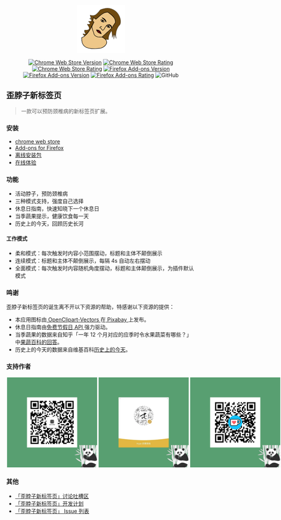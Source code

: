 <p align="center">
  <img width="128" height="128" src="./public/icons/logo128.png" />
</p>
<p align="center">
  <a
    href="https://chrome.google.com/webstore/detail/%E6%AD%AA%E8%84%96%E5%AD%90%E6%96%B0%E6%A0%87%E7%AD%BE%E9%A1%B5/ackimleclkemolnfcfajficenpbnaiba"
    ><img
      alt="Chrome Web Store Version"
      src="https://img.shields.io/chrome-web-store/v/ackimleclkemolnfcfajficenpbnaiba?label=Chrome%20Version"
  /></a>
  <a
    href="https://chrome.google.com/webstore/detail/%E6%AD%AA%E8%84%96%E5%AD%90%E6%96%B0%E6%A0%87%E7%AD%BE%E9%A1%B5/ackimleclkemolnfcfajficenpbnaiba"
  >
    <img
      alt="Chrome Web Store Rating"
      src="https://img.shields.io/chrome-web-store/users/ackimleclkemolnfcfajficenpbnaiba?label=Chrome%20Users"
  /></a>
  <a
    href="https://chrome.google.com/webstore/detail/%E6%AD%AA%E8%84%96%E5%AD%90%E6%96%B0%E6%A0%87%E7%AD%BE%E9%A1%B5/ackimleclkemolnfcfajficenpbnaiba"
  >
    <img
      alt="Chrome Web Store Rating"
      src="https://img.shields.io/chrome-web-store/rating/ackimleclkemolnfcfajficenpbnaiba?label=Chrome%20Rating"
  /></a>
  <a
    href="https://addons.mozilla.org/en-US/firefox/addon/%E6%AD%AA%E8%84%96%E5%AD%90%E6%96%B0%E6%A0%87%E7%AD%BE%E9%A1%B5/"
  >
    <img
      alt="Firefox Add-ons Version"
      src="https://img.shields.io/amo/v/%7B8ff02995-1ecd-4d77-9b1c-f4994f9ae70f%7D?label=Firefox%20Version"
    /></a>
  <a
    href="https://addons.mozilla.org/en-US/firefox/addon/%E6%AD%AA%E8%84%96%E5%AD%90%E6%96%B0%E6%A0%87%E7%AD%BE%E9%A1%B5/"
  >
    <img
      alt="Firefox Add-ons Version"
      src="https://img.shields.io/amo/users/%7B8ff02995-1ecd-4d77-9b1c-f4994f9ae70f%7D?label=Firefox%20Users"
    /></a>
  <a
    href="https://addons.mozilla.org/en-US/firefox/addon/%E6%AD%AA%E8%84%96%E5%AD%90%E6%96%B0%E6%A0%87%E7%AD%BE%E9%A1%B5/"
  >
    <img
      alt="Firefox Add-ons Rating"
      src="https://img.shields.io/amo/rating/%7B8ff02995-1ecd-4d77-9b1c-f4994f9ae70f%7D?label=Firefox%20Rating"
    /></a>
  <img alt="GitHub" src="https://img.shields.io/github/license/dukeluo/wai" />
</p>

## 歪脖子新标签页

> 一款可以预防颈椎病的新标签页扩展。

### 安装

- [chrome web store](https://chrome.google.com/webstore/detail/%E6%AD%AA%E8%84%96%E5%AD%90%E6%96%B0%E6%A0%87%E7%AD%BE%E9%A1%B5/ackimleclkemolnfcfajficenpbnaiba)
- [Add-ons for Firefox](https://addons.mozilla.org/en-US/firefox/addon/%E6%AD%AA%E8%84%96%E5%AD%90%E6%96%B0%E6%A0%87%E7%AD%BE%E9%A1%B5/)
- [离线安装包](https://github.com/dukeluo/wai/releases)
- [在线体验](https://wai.shaiwang.life/)

### 功能

- 活动脖子，预防颈椎病
- 三种模式支持，强度自己选择
- 休息日指南，快速知晓下一个休息日
- 当季蔬果提示，健康饮食每一天
- 历史上的今天，回顾历史长河

#### 工作模式

- 柔和模式：每次触发时内容小范围摆动，标题和主体不颠倒展示
- 连续模式：标题和主体不颠倒展示，每隔 4s 自动左右摆动
- 全面模式：每次触发时内容随机角度摆动，标题和主体颠倒展示，为插件默认模式

### 鸣谢

歪脖子新标签页的诞生离不开以下资源的帮助，特感谢以下资源的提供：

- 本应用图标由<a href="https://pixabay.com/zh/users/openclipart-vectors-30363/?utm_source=link-attribution&amp;utm_medium=referral&amp;utm_campaign=image&amp;utm_content=147345"> OpenClipart-Vectors </a>在<a href="https://pixabay.com/zh/?utm_source=link-attribution&amp;utm_medium=referral&amp;utm_campaign=image&amp;utm_content=147345"> Pixabay </a>上发布。
- 休息日指南由[免费节假日 API ](https://timor.tech/api/holiday)强力驱动。
- 当季蔬果的数据来自知乎「一年 12 个月对应的应季时令水果蔬菜有哪些？」中[果蔬百科的回答](https://www.zhihu.com/question/21026884/answer/243125996)。
- 历史上的今天的数据来自维基百科[历史上的今天](https://zh.m.wikipedia.org/zh-cn/%E5%8E%86%E5%8F%B2%E4%B8%8A%E7%9A%84%E4%BB%8A%E5%A4%A9)。

### 支持作者

<div style="display: flex; align-items: center">
<img style="margin: 2px" width="240" height="240" src="./.github/assets/ByteLaughs.webp">
<img style="margin: 2px" width="240" height="240" src="./.github/assets/donation.webp">
<img style="margin: 2px" width="240" height="240" src="./.github/assets/ko-fi.webp">
</div>

### 其他

- [「歪脖子新标签页」讨论吐槽区](https://github.com/dukeluo/wai/discussions)
- [「歪脖子新标签页」开发计划](https://github.com/users/dukeluo/projects/2)
- [「歪脖子新标签页」 Issue 列表](https://github.com/dukeluo/wai/issues)
